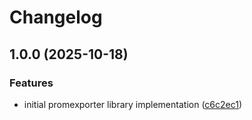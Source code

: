 # Changelog

## 1.0.0 (2025-10-18)


### Features

* initial promexporter library implementation ([c6c2ec1](https://github.com/d0ugal/promexporter/commit/c6c2ec110fc73d1cd5223161dc81d6e8109e5145))
